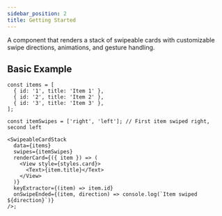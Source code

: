 ```yaml
---
sidebar_position: 2
title: Getting Started
---
```


A component that renders a stack of swipeable cards with customizable swipe directions, animations, and gesture handling.

## Basic Example

```tsx
const items = [
  { id: '1', title: 'Item 1' },
  { id: '2', title: 'Item 2' },
  { id: '3', title: 'Item 3' },
];

const itemSwipes = ['right', 'left']; // First item swiped right, second left

<SwipeableCardStack
  data={items}
  swipes={itemSwipes}
  renderCard={({ item }) => (
    <View style={styles.card}>
      <Text>{item.title}</Text>
    </View>
  )}
  keyExtractor={(item) => item.id}
  onSwipeEnded={(item, direction) => console.log(`Item swiped ${direction}`)}
/>;
```
